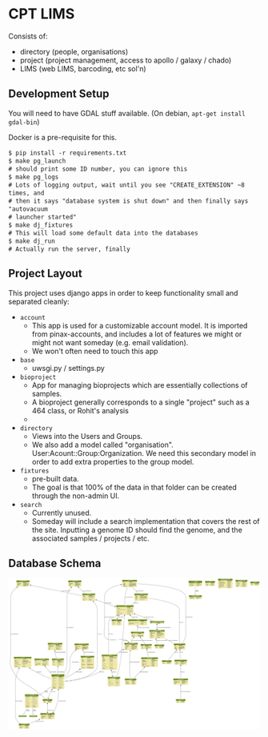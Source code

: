 # CPT LIMS

Consists of:

- directory (people, organisations)
- project (project management, access to apollo / galaxy / chado)
- LIMS (web LIMS, barcoding, etc sol'n)

## Development Setup

You will need to have GDAL stuff available. (On debian, `apt-get install gdal-bin`)

Docker is a pre-requisite for this.

```
$ pip install -r requirements.txt
$ make pg_launch
# should print some ID number, you can ignore this
$ make pg_logs
# Lots of logging output, wait until you see "CREATE_EXTENSION" ~8 times, and
# then it says "database system is shut down" and then finally says "autovacuum
# launcher started"
$ make dj_fixtures
# This will load some default data into the databases
$ make dj_run
# Actually run the server, finally
```

## Project Layout

This project uses django apps in order to keep functionality small and separated cleanly:

- `account`
	- This app is used for a customizable account model. It is imported from pinax-accounts, and includes a lot of features we might or might not want someday (e.g. email validation).
	- We won't often need to touch this app
- `base`
	- uwsgi.py / settings.py
- `bioproject`
	- App for managing bioprojects which are essentially collections of samples.
	- A bioproject generally corresponds to a single "project" such as a 464 class, or Rohit's analysis
	- <Discussion></Discussion>
- `directory`
	- Views into the Users and Groups.
	- We also add a model called "organisation". User:Acount::Group:Organization. We need this secondary model in order to add extra properties to the group model.
- `fixtures`
	- pre-built data.
	- The goal is that 100% of the data in that folder can be created through the non-admin UI.
- `search`
	- Currently unused.
	- Someday will include a search implementation that covers the rest of the site. Inputting a genome ID should find the genome, and the associated samples / projects / etc.

## Database Schema

![](./models.png)
